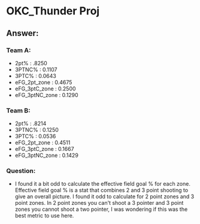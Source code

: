 # OKC_Thunder Proj


## Answer:
### Team A:
 - 2pt% : .8250
 - 3PTNC% : 0.1107
 - 3PTC% : 0.0643
 - eFG_2pt_zone : 0.4675
 - eFG_3ptC_zone : 0.2500
 - eFG_3ptNC_zone : 0.1290
### Team B: 
 - 2pt% : .8214
 - 3PTNC% : 0.1250
 - 3PTC% : 0.0536
 - eFG_2pt_zone : 0.4511
 - eFG_3ptC_zone : 0.1667
 - eFG_3ptNC_zone : 0.1429

### Question:
- I found it a bit odd to calculate the effective field goal % for each zone.  Effective field goal % is a stat that combines 2 and 3 point shooting to give an overall picture.  I found it odd to calculate for 2 point zones and 3 point zones. In 2 point zones you can't shoot a 3 pointer and 3 point zones you cannot shoot a two pointer, I was wondering if this was the best metric to use here. 
 
